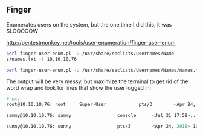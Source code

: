 ## Finger

Enumerates users on the system, but the one time I did this, it was SLOOOOOW

http://pentestmonkey.net/tools/user-enumeration/finger-user-enum  

```bash
perl finger-user-enum.pl -U /usr/share/seclists/Usernames/Name
s/names.txt -t 10.10.10.76

perl finger-user-enum.pl -U /usr/share/seclists/Usernames/Names/names.txt -t 10.10.10.76
```

The output will be very messy, but maximize the terminal to get rid of the word wrap and look for lines that show the user logged in:

```bash
# ex:
root@10.10.10.76: root     Super-User            pts/3        <Apr 24, 2018> sunday              ..

sammy@10.10.10.76: sammy                 console      <Jul 31 17:59>..

sunny@10.10.10.76: sunny                 pts/3        <Apr 24, 2018> 10.10.14.4          ..
```

